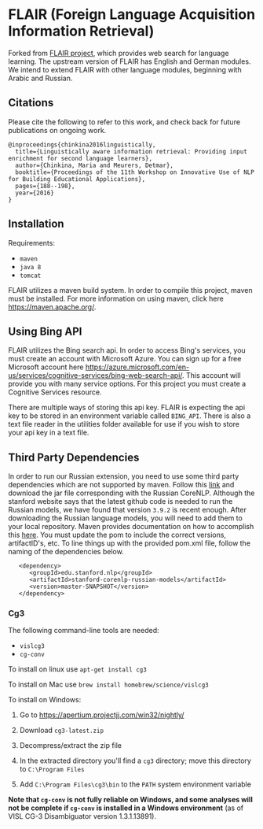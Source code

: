 # FLAIR (Foreign Language Acquisition Information Retrieval)

Forked from [FLAIR project](http://sifnos.sfs.uni-tuebingen.de/FLAIR/), which
provides web search for language learning. The upstream version of FLAIR has
English and German modules. We intend to extend FLAIR with other language
modules, beginning with Arabic and Russian.

## Citations

Please cite the following to refer to this work, and check back for future
publications on ongoing work.

```
@inproceedings{chinkina2016linguistically,
  title={Linguistically aware information retrieval: Providing input enrichment for second language learners},
  author={Chinkina, Maria and Meurers, Detmar},
  booktitle={Proceedings of the 11th Workshop on Innovative Use of NLP for Building Educational Applications},
  pages={188--198},
  year={2016}
}
```

## Installation 

Requirements:

* `maven`
* `java 8`
* `tomcat`

FLAIR utilizes a maven build system. In order to compile this project, maven
must be installed. For more information on using maven, click here
https://maven.apache.org/.

## Using Bing API

FLAIR utilizes the Bing search api. In order to access Bing's services, you must
create an account with Microsoft Azure. You can sign up for a free Microsoft
account here
https://azure.microsoft.com/en-us/services/cognitive-services/bing-web-search-api/.
This account will provide you with many service options. For this project you
must create a Cognitive Services resource. 

There are multiple ways of storing this api key. FLAIR is expecting the api key
to be stored in an environment variable called `BING_API`. There is also a text
file reader in the utilities folder available for use if you wish to store your
api key in a text file. 

## Third Party Dependencies 

In order to run our Russian extension, you need to use some third party
dependencies which are not supported by maven. Follow this
[link](https://stanfordnlp.github.io/CoreNLP/model-zoo.html) and download the
jar file corresponding with the Russian CoreNLP. Although the stanford website
says that the latest github code is needed to run the Russian models, we have
found that version `3.9.2` is recent enough. After downloading the Russian
language models, you will need to add them to your local repository. Maven
provides documentation on how to accomplish this
[here](https://maven.apache.org/guides/mini/guide-3rd-party-jars-local.html).
You must update the pom to include the correct versions, artifactID's, etc. To
line things up with the provided pom.xml file, follow the naming of the
dependencies below. 

```
   <dependency>
      <groupId>edu.stanford.nlp</groupId>
      <artifactId>stanford-corenlp-russian-models</artifactId>
      <version>master-SNAPSHOT</version>
   </dependency> 
```

### Cg3

The following command-line tools are needed:
- `vislcg3`
- `cg-conv`

To install on linux use `apt-get install cg3`

To install on Mac use `brew install homebrew/science/vislcg3`

To install on Windows:

1. Go to https://apertium.projectjj.com/win32/nightly/

2. Download `cg3-latest.zip`

3. Decompress/extract the zip file

4. In the extracted directory you'll find a `cg3` directory; move this directory to `C:\Program Files`

5. Add `C:\Program Files\cg3\bin` to the `PATH` system environment variable

**Note that `cg-conv` is not fully reliable on Windows, and some analyses will not be complete if `cg-conv` is installed in a Windows environment**
(as of VISL CG-3 Disambiguator version 1.3.1.13891).
